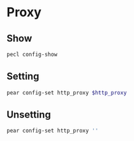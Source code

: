 # Proxy

## Show

```sh
pecl config-show
```

## Setting

```sh
pear config-set http_proxy $http_proxy
```

## Unsetting

```sh
pear config-set http_proxy ''
```
